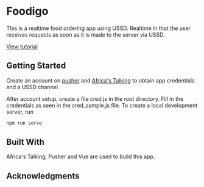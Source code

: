 # Foodigo

This is a realtime food ordering app using USSD. Realtime in that the user receives requests as soon as it is made to the server via USSD. 

[View tutorial](https://pusher.com/tutorials/ussd-food-app-vue-africas-talking)

## Getting Started

Create an account on [pusher](pusher.com) and [Africa's Talking](africastalking.com) to obtain app credentials and a USSD channel.

After account setup, create a file cred.js in the root directory. Fill in the credentials as seen in the cred_sample.js file. To create a local development server, run

```js
npm run serve
```

## Built With

Africa's Talking, Pusher and Vue are used to build this app.

## Acknowledgments
